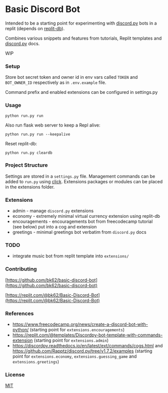 # Basic Discord Bot

Intended to be a starting point for experimenting with [discord.py](https://discordpy.readthedocs.io/en/stable/) bots in a replit (depends on [replit-db](https://github.com/replit/replit-py)).

Combines various snippets and features from tutorials, Replit templates and [discord.py](https://discordpy.readthedocs.io/en/stable/) docs.

WIP

### Setup

Store bot secret token and owner id in env vars called `TOKEN` and `BOT_OWNER_ID` respectively as in `.env.example` file.

Command prefix and enabled extensions can be configured in settings.py


### Usage

`python run.py run`

Also run flask web server to keep a Repl alive: 

`python run.py run --keepalive`

Reset replit-db:

`python run.py cleardb`


### Project Structure
Settings are stored in a `settings.py` file. Management commands can be added to `run.py` using [click](https://click.palletsprojects.com/). Extensions packages or modules can be placed in the extensions folder.

### Extensions
- admin - manage `discord.py` extensions
- economy - extremely minimal virtual currency extension using replit-db
- encouragements - encouragements bot from freecodecamp tutorial (see below) put into a cog and extension
- greetings - minimal greetings bot verbatim from `discord.py` docs

### TODO

- integrate music bot from replit template into `extensions/`

### Contributing

[https://github.com/bk62/basic-discord-bot](https://github.com/bk62/basic-discord-bot)

[https://replit.com/@bk62/Basic-Discord-Bot](https://replit.com/@bk62/Basic-Discord-Bot)

### References

+ https://www.freecodecamp.org/news/create-a-discord-bot-with-python/ (starting point for `extensions.encouragements`)
+ https://replit.com/@templates/Discordpy-bot-template-with-commands-extension (starting point for `extensions.admin`)
+ https://discordpy.readthedocs.io/en/latest/ext/commands/cogs.html and  https://github.com/Rapptz/discord.py/tree/v1.7.2/examples (starting point for `extensions.economy`, `extensions.guessing_game` and `extensions.greetings`)

### License
[MIT](https://choosealicense.com/licenses/mit/)